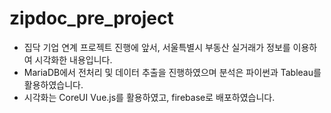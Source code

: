 # zipdoc_pre_project
- 집닥 기업 연계 프로젝트 진행에 앞서, 서울특별시 부동산 실거래가 정보를 이용하여 시각화한 내용입니다.
- MariaDB에서 전처리 및 데이터 추출을 진행하였으며 분석은 파이썬과 Tableau를 활용하였습니다.
- 시각화는 CoreUI Vue.js를 활용하였고, firebase로 배포하였습니다.
